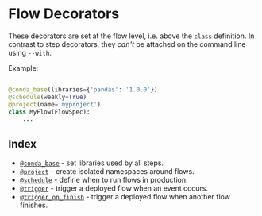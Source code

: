 
# Flow Decorators

These decorators are set at the flow level, i.e. above the `class` definition. In contrast to step decorators, they _can't_ be attached on the command line using `--with`.

Example:

```python

@conda_base(libraries={'pandas': '1.0.0'})
@schedule(weekly=True)
@project(name='myproject')
class MyFlow(FlowSpec):
    ...
```

## Index

 - [`@conda_base`](/api/flow-decorators/conda_base) - set libraries used by all steps.
 - [`@project`](/api/flow-decorators/project) - create isolated namespaces around flows.
 - [`@schedule`](/api/flow-decorators/schedule) - define when to run flows in production.
 - [`@trigger`](/api/flow-decorators/trigger) - trigger a deployed flow when an event occurs.
 - [`@trigger_on_finish`](/api/flow-decorators/trigger_on_finish) - trigger a deployed flow when another flow finishes.
